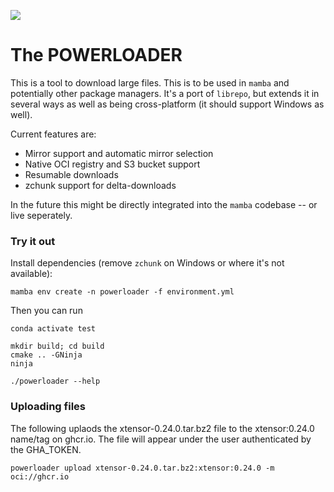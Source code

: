 ![](docs/assets/logo.png)

# The POWERLOADER

This is a tool to download large files. This is to be used in `mamba` and potentially other package managers. It's a port of `librepo`, but extends it in several ways as well as being cross-platform (it should support Windows as well).

Current features are:

- Mirror support and automatic mirror selection
- Native OCI registry and S3 bucket support
- Resumable downloads
- zchunk support for delta-downloads

In the future this might be directly integrated into the `mamba` codebase -- or live seperately.

### Try it out

Install dependencies (remove `zchunk` on Windows or where it's not available):

`mamba env create -n powerloader -f environment.yml`

Then you can run

```
conda activate test

mkdir build; cd build
cmake .. -GNinja
ninja

./powerloader --help
```

### Uploading files

The following uplaods the xtensor-0.24.0.tar.bz2 file to the xtensor:0.24.0 name/tag on ghcr.io.
The file will appear under the user authenticated by the GHA_TOKEN.

`powerloader upload xtensor-0.24.0.tar.bz2:xtensor:0.24.0 -m oci://ghcr.io`
